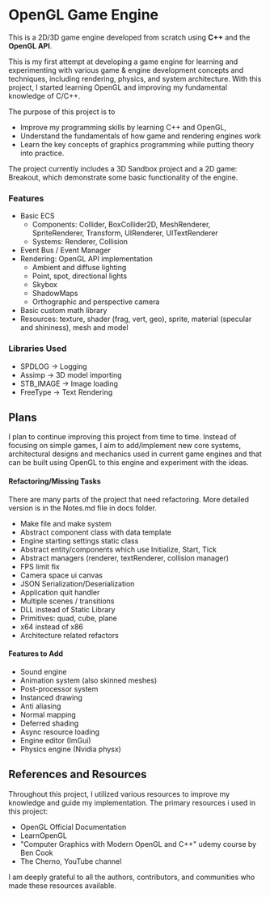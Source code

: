 # OpenGL Game Engine

This is a 2D/3D game engine developed from scratch using **C++** and the **OpenGL API**.

This is my first attempt at developing a game engine for learning and experimenting with various game & engine development concepts and techniques, including rendering, physics, and system architecture. With this project, I started learning OpenGL and improving my fundamental knowledge of C/C++.

The purpose of this project is to
- Improve my programming skills by learning C++ and OpenGL, 
- Understand the fundamentals of how game and rendering engines work
- Learn the key concepts of graphics programming while putting theory into practice.

The project currently includes a 3D Sandbox project and a 2D game: Breakout, which demonstrate some basic functionality of the engine.

### Features
- Basic ECS 
	- Components: Collider, BoxCollider2D, MeshRenderer, SpriteRenderer, Transform, UIRenderer, UITextRenderer
	- Systems: Renderer, Collision
- Event Bus / Event Manager
- Rendering: OpenGL API implementation
	- Ambient and diffuse lighting
	- Point, spot, directional lights
	- Skybox
	- ShadowMaps
	- Orthographic and perspective camera 
- Basic custom math library
- Resources: texture, shader (frag, vert, geo), sprite, material (specular and shininess), mesh and model

### Libraries Used
- SPDLOG -> Logging
- Assimp -> 3D model importing
- STB_IMAGE -> Image loading
- FreeType -> Text Rendering

## Plans  
I plan to continue improving this project from time to time. 
Instead of focusing on simple games, I aim to add/implement new core systems, architectural designs and mechanics used in current game engines and that can be built using OpenGL to this engine and experiment with the ideas. 

#### Refactoring/Missing Tasks  
There are many parts of the project that need refactoring. More detailed version is in the Notes.md file in docs folder.
- Make file and make system
- Abstract component class with data template
- Engine starting settings static class
- Abstract entity/components which use Initialize, Start, Tick
- Abstract managers (renderer, textRenderer, collision manager)
- FPS limit fix
- Camera space ui canvas
- JSON Serialization/Deserialization
- Application quit handler
- Multiple scenes / transitions
- DLL instead of Static Library
- Primitives: quad, cube, plane
- x64 instead of x86
- Architecture related refactors

#### Features to Add  
- Sound engine
- Animation system (also skinned meshes)
- Post-processor system
- Instanced drawing
- Anti aliasing
- Normal mapping
- Deferred shading
- Async resource loading
- Engine editor (ImGui)
- Physics engine (Nvidia physx)

## References and Resources
Throughout this project, I utilized various resources to improve my knowledge and guide my implementation. The primary resources i used in this project:
- OpenGL Official Documentation
- LearnOpenGL
- "Computer Graphics with Modern OpenGL and C++" udemy course by Ben Cook
- The Cherno, YouTube channel
  
I am deeply grateful to all the authors, contributors, and communities who made these resources available.
